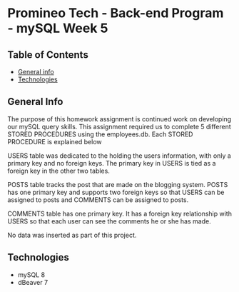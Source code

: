 # Promineo Tech - Back-end Program - mySQL Week 5

## Table of Contents
* [General info](#general-info)
* [Technologies](#technologies)

## General Info
The purpose of this homework assignment is continued work on developing our mySQL query skills.  This assignment required us to complete 5 different STORED PROCEDURES using the employees.db.  Each STORED PROCEDURE is explained below

USERS table was dedicated to the holding the users information, with only a primary key and no foreign keys.  The primary key in USERS is tied as a foreign key in the other two tables. 

POSTS table tracks the post that are made on the blogging system. POSTS has one primary key and supports two foreign keys so that USERS can be assigned to posts and COMMENTS can be assigned to posts. 

COMMENTS table has one primary key.  It has a foreign key relationship with USERS so that each user can see the comments he or she has made.  

No data was inserted as part of this project.

## Technologies
* mySQL 8
* dBeaver 7
